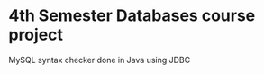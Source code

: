 # 4th Semester Databases course project
MySQL syntax checker done in Java using JDBC 																			
